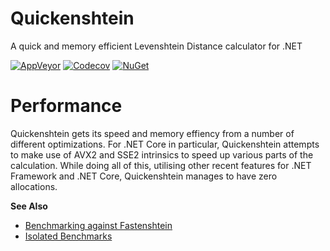 # Quickenshtein

A quick and memory efficient Levenshtein Distance calculator for .NET

[![AppVeyor](https://img.shields.io/appveyor/ci/Turnerj/Quickenshtein/master.svg)](https://ci.appveyor.com/project/Turnerj/Quickenshtein)
[![Codecov](https://img.shields.io/codecov/c/github/Turnerj/Quickenshtein/master.svg)](https://codecov.io/gh/Turnerj/Quickenshtein)
[![NuGet](https://img.shields.io/nuget/v/Quickenshtein.svg)](https://www.nuget.org/packages/Quickenshtein/)

# Performance

Quickenshtein gets its speed and memory effiency from a number of different optimizations.
For .NET Core in particular, Quickenshtein attempts to make use of AVX2 and SSE2 intrinsics to speed up various parts of the calculation.
While doing all of this, utilising other recent features for .NET Framework and .NET Core, Quickenshtein manages to have zero allocations.

**See Also**

- [Benchmarking against Fastenshtein](/docs/OverallBenchmarks.md)
- [Isolated Benchmarks](/docs/IsolatedBenchmarks.md)